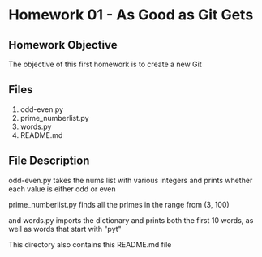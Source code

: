 # Homework 01 - As Good as Git Gets

## Homework Objective
The objective of this first homework is to create a new Git 

## Files 
1. odd-even.py
2. prime_numberlist.py
3. words.py 
4. README.md

## File Description
odd-even.py takes the nums list with various integers and prints whether each value is either odd or even

prime_numberlist.py finds all the primes in the range from (3, 100)

and words.py imports the dictionary and prints both the first 10 words, as well as words that start with "pyt"

This directory also contains this README.md file
